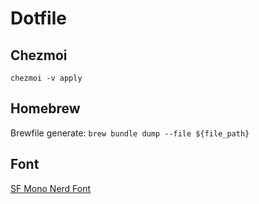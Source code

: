 # Dotfile

## Chezmoi

`chezmoi -v apply`

## Homebrew

Brewfile generate:
`brew bundle dump --file ${file_path}`

## Font

[SF Mono Nerd Font](https://github.com/epk/SF-Mono-Nerd-Font)
